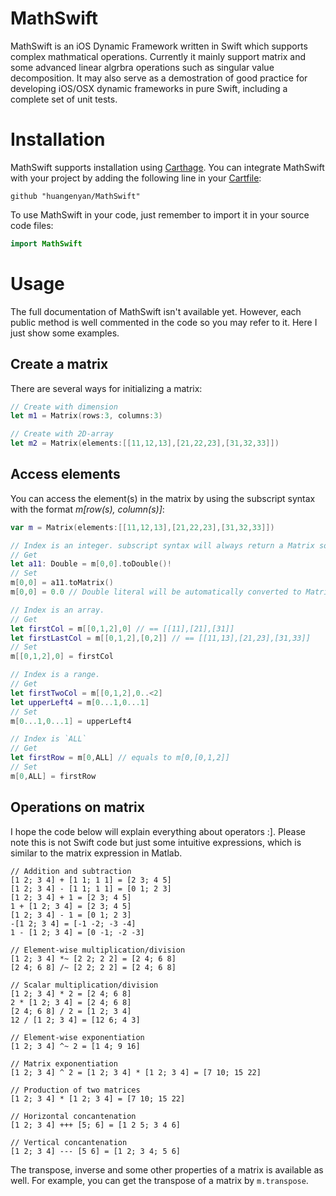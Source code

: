 MathSwift
=========
MathSwift is an iOS Dynamic Framework written in Swift which supports complex mathmatical operations. Currently it mainly support matrix and some advanced linear  algrbra operations such as singular value decomposition. It may also serve as a demostration of good practice for developing iOS/OSX dynamic frameworks in pure Swift, including a complete set of unit tests.
# Installation
MathSwift supports installation using [Carthage](https://github.com/Carthage/Carthage). You can integrate MathSwift with your project by adding the following line in your [Cartfile](https://github.com/Carthage/Carthage/blob/master/Documentation/Artifacts.md#cartfile):
```
github "huangenyan/MathSwift"
```
To use MathSwift in your code, just remember to import it in your source code files:
```Swift
import MathSwift
```
# Usage
The full documentation of MathSwift isn't available yet. However, each public method is well commented in the code so you may refer to it. Here I just show some examples.
## Create a matrix
There are several ways for initializing a matrix:
```Swift
// Create with dimension
let m1 = Matrix(rows:3, columns:3)

// Create with 2D-array
let m2 = Matrix(elements:[[11,12,13],[21,22,23],[31,32,33]])
```
## Access elements
You can access the element(s) in the matrix by using the subscript syntax with the format *m[row(s), column(s)]*:
```Swift
var m = Matrix(elements:[[11,12,13],[21,22,23],[31,32,33]])

// Index is an integer. subscript syntax will always return a Matrix so we need to convert it to double manually.
// Get
let a11: Double = m[0,0].toDouble()!
// Set
m[0,0] = a11.toMatrix()
m[0,0] = 0.0 // Double literal will be automatically converted to Matrix

// Index is an array.
// Get
let firstCol = m[[0,1,2],0] // == [[11],[21],[31]]
let firstLastCol = m[[0,1,2],[0,2]] // == [[11,13],[21,23],[31,33]]
// Set
m[[0,1,2],0] = firstCol

// Index is a range.
// Get
let firstTwoCol = m[[0,1,2],0..<2]
let upperLeft4 = m[0...1,0...1]
// Set
m[0...1,0...1] = upperLeft4

// Index is `ALL`
// Get
let firstRow = m[0,ALL] // equals to m[0,[0,1,2]]
// Set
m[0,ALL] = firstRow
```
## Operations on matrix
I hope the code below will explain everything about operators :]. Please note this is not Swift code but just some intuitive expressions, which is similar to the matrix expression in Matlab.
```
// Addition and subtraction
[1 2; 3 4] + [1 1; 1 1] = [2 3; 4 5]
[1 2; 3 4] - [1 1; 1 1] = [0 1; 2 3]
[1 2; 3 4] + 1 = [2 3; 4 5]
1 + [1 2; 3 4] = [2 3; 4 5]
[1 2; 3 4] - 1 = [0 1; 2 3]
-[1 2; 3 4] = [-1 -2; -3 -4]
1 - [1 2; 3 4] = [0 -1; -2 -3]

// Element-wise multiplication/division
[1 2; 3 4] *~ [2 2; 2 2] = [2 4; 6 8]
[2 4; 6 8] /~ [2 2; 2 2] = [2 4; 6 8]

// Scalar multiplication/division
[1 2; 3 4] * 2 = [2 4; 6 8]
2 * [1 2; 3 4] = [2 4; 6 8]
[2 4; 6 8] / 2 = [1 2; 3 4]
12 / [1 2; 3 4] = [12 6; 4 3]

// Element-wise exponentiation
[1 2; 3 4] ^~ 2 = [1 4; 9 16]

// Matrix exponentiation
[1 2; 3 4] ^ 2 = [1 2; 3 4] * [1 2; 3 4] = [7 10; 15 22]

// Production of two matrices
[1 2; 3 4] * [1 2; 3 4] = [7 10; 15 22]

// Horizontal concantenation
[1 2; 3 4] +++ [5; 6] = [1 2 5; 3 4 6]

// Vertical concantenation
[1 2; 3 4] --- [5 6] = [1 2; 3 4; 5 6]

```
The transpose, inverse and some other properties of a matrix is available as well. For example, you can get the transpose of a matrix by `m.transpose`. 
